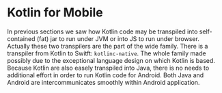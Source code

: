 # Kotlin for Mobile

In previous sections we saw how Kotlin code may be transpiled into self-contained (fat) jar to run under JVM or into JS to run under browser.
Actually these two transpilers are the part of the wide family. There is a transpiler from Kotlin to Switft: <code>kotlinc-native</code>. The whole family made possibly due to the exceptional language design on which Kotlin is based. 
Because Kotlin are also easely transpiled into Java, there is no needs to additional effort in order to run Kotlin code for Android. Both Java and Android are intercommunicates smoothly within Android application.


